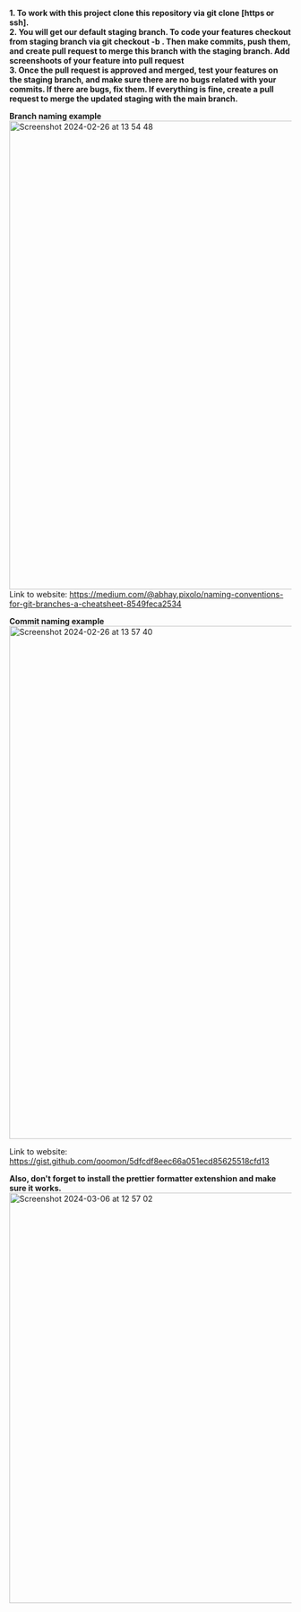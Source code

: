**1. To work with this project clone this repository via git clone [https or ssh].**  
**2. You will get our default staging branch. To code your features checkout from staging branch via git checkout -b <branch-name>. Then make commits, push them, and create pull request to merge this branch with the staging branch. Add screenshoots of your feature into pull request**  
**3. Once the pull request is approved and merged, test your features on the staging branch, and make sure there are no bugs related with your commits. If there are bugs, fix them. If everything is fine, create a pull request to merge the updated staging with the main branch.**  

   **Branch naming example**
<img width="836" alt="Screenshot 2024-02-26 at 13 54 48" src="https://github.com/SierraCSWebDev/WebsiteProject/assets/93590594/128f4822-9225-4c6e-8cd5-cd8b2c5643d4">
Link to website: https://medium.com/@abhay.pixolo/naming-conventions-for-git-branches-a-cheatsheet-8549feca2534

  **Commit naming example**
<img width="915" alt="Screenshot 2024-02-26 at 13 57 40" src="https://github.com/SierraCSWebDev/WebsiteProject/assets/93590594/c8f39c25-86ea-4021-83af-e0bf444ddc47">

Link to website: https://gist.github.com/qoomon/5dfcdf8eec66a051ecd85625518cfd13

  **Also, don't forget to install the prettier formatter extenshion and make sure it works.**
<img width="732" alt="Screenshot 2024-03-06 at 12 57 02" src="https://github.com/SierraCSWebDev/WebsiteProject/assets/93590594/d449f8a3-a0db-4ee0-a883-51d4ee91fb76">
